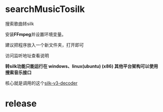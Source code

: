 # searchMusicTosilk

搜索歌曲转silk

安装**FFmpeg**并设置环境变量。

建议把程序放入一个新文件夹，打开即可

访问监听地址查看说明

**转silk功能只能运行在 windows、linux(ubuntu)    (x86)
其他平台架构可以使用搜索音乐接口**

核心就是调用的这个[silk-v3-decoder](https://github.com/kn007/silk-v3-decoder)

# release

